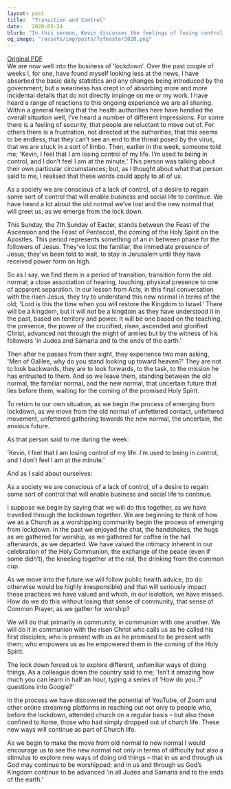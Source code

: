 ```yaml
---
layout: post
title:  "Transition and Control"
date:   2020-05-24
blurb: "In this sermon, Kevin discusses the feelings of losing control and transitioning from the old normal to the new normal during the COVID-19 lockdown. He draws parallels between the Apostles' transition period after Jesus' Ascension and the current situation. Kevin encourages embracing the new normal not only as a challenge but also as a stimulus to explore new ways of worship and community."
og_image: "/assets/img/posts/7ofeaster2020.png"
---
```

[Original PDF](/assets/pdf/7ofeaster2020.pdf)    
We are now well into the business of 'lockdown'. Over the past couple of weeks I, for one, have found myself looking less at the news, I have absorbed the basic daily statistics and any changes being introduced by the government; but a weariness has crept in of absorbing more and more incidental details that do not directly impinge on me or my work. I have heard a range of reactions to this ongoing experience we are all sharing. Within a general feeling that the health authorities here have handled the overall situation well, I’ve heard a number of different impressions. For some there is a feeling of security, that people are reluctant to move out of. For others there is a frustration, not directed at the authorities, that this seems to be endless, that they can’t see an end to the threat posed by the virus, that we are stuck in a sort of limbo. Then, earlier in the week, someone told me; 'Kevin, I feel that I am losing control of my life. I’m used to being in control, and I don’t feel I am at the minute.' This person was talking about their own particular circumstances; but, as I thought about what that person said to me, I realised that these words could apply to all of us.

As a society we are conscious of a lack of control, of a desire to regain some sort of control that will enable business and social life to continue. We have heard a lot about the old normal we’ve lost and the new normal that will greet us, as we emerge from the lock down.

This Sunday, the 7th Sunday of Easter, stands between the Feast of the Ascension and the Feast of Pentecost, the coming of the Holy Spirit on the Apostles. This period represents something of an in between phase for the followers of Jesus. They’ve lost the familiar, the immediate presence of Jesus; they’ve been told to wait, to stay in Jerusalem until they have received power form on high.

So as I say, we find them in a period of transition; transition form the old normal; a close association of hearing, touching, physical presence to one of apparent separation. In our lesson from Acts, in this final conversation with the risen Jesus, they try to understand this new normal in terms of the old; 'Lord is this the time when you will restore the Kingdom to Israel.' There will be a kingdom, but it will not be a kingdom as they have understood it in the past, based on territory and power. It will be one based on the teaching, the presence, the power of the crucified, risen, ascended and glorified Christ, advanced not through the might of armies but by the witness of his followers 'in Judea and Samaria and to the ends of the earth.'

Then after he passes from their sight, they experience two men asking, 'Men of Galilee, why do you stand looking up toward heaven?' They are not to look backwards, they are to look forwards, to the task, to the mission he has entrusted to them. And so we leave them, standing between the old normal, the familiar normal, and the new normal, that uncertain future that lies before them, waiting for the coming of the promised Holy Spirit.

To return to our own situation, as we begin the process of emerging from lockdown, as we move from the old normal of unfettered contact, unfettered movement, unfettered gathering towards the new normal, the uncertain, the anxious future.

As that person said to me during the week:

'Kevin, I feel that I am losing control of my life. I’m used to being in control, and I don’t feel I am at the minute.'

And as I said about ourselves:

As a society we are conscious of a lack of control, of a desire to regain some sort of control that will enable business and social life to continue.

I suppose we begin by saying that we will do this together, as we have travelled through the lockdown together. We are beginning to think of how we as a Church as a worshipping community begin the process of emerging from lockdown. In the past we enjoyed the chat, the handshakes, the hugs as we gathered for worship, as we gathered for coffee in the hall afterwards, as we departed. We have valued the intimacy inherent in our celebration of the Holy Communion, the exchange of the peace (even if some didn’t), the kneeling together at the rail, the drinking from the common cup.

As we move into the future we will follow public health advice, (to do otherwise would be highly irresponsible) and that will seriously impact these practices we have valued and which, in our isolation, we have missed. How do we do this without losing that sense of community, that sense of Common Prayer, as we gather for worship?

We will do that primarily in community, in communion with one another. We will do it in communion with the risen Christ who calls us as he called his first disciples; who is present with us as he promised to be present with them; who empowers us as he empowered them in the coming of the Holy Spirit.

The lock down forced us to explore different, unfamiliar ways of doing things. As a colleague down the country said to me; 'Isn’t it amazing how much you can learn in half an hour, typing a series of ‘How do you..?’ questions into Google?'

In the process we have discovered the potential of YouTube, of Zoom and other online streaming platforms in reaching out not only to people who, before the lockdown, attended church on a regular basis – but also those confined to home, those who had simply dropped out of church life. These new ways will continue as part of Church life.

As we begin to make the move from old normal to new normal I would encourage us to see the new normal not only in terms of difficulty but also a stimulus to explore new ways of doing old things – that in us and through us God may continue to be worshipped; and in us and through us God’s Kingdom continue to be advanced 'in all Judea and Samaria and to the ends of the earth.'
